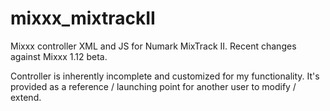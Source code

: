 # mixxx_mixtrackII
Mixxx controller XML and JS for Numark MixTrack II. Recent changes against Mixxx 1.12 beta.

Controller is inherently incomplete and customized for my functionality. It's provided as a reference / launching point for another user to modify / extend.

